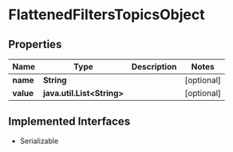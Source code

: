 

# FlattenedFiltersTopicsObject


## Properties

Name | Type | Description | Notes
------------ | ------------- | ------------- | -------------
**name** | **String** |  |  [optional]
**value** | **java.util.List&lt;String&gt;** |  |  [optional]


## Implemented Interfaces

* Serializable


